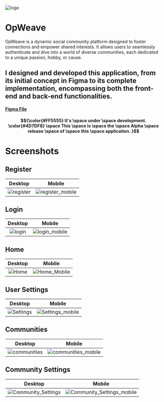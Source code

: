 ![logo](https://github.com/user-attachments/assets/47b69683-c83a-448b-980c-431a1ab0a4a3)

# OpWeave

OpWeave is a dynamic social community platform designed to foster connections and empower shared interests. It allows users to seamlessly authenticate and dive into a world of diverse communities, each dedicated to a unique passion, hobby, or cause.

## I designed and developed this application, from its initial concept in Figma to its complete implementation, encompassing both the front-end and back-end functionalities.
#### [Figma File](https://www.figma.com/design/kiy0PFjzgP3wXUFkXIi2IO/OpWeave?node-id=0-1&t=FvPS8uQgmeVGksef-1)
#### $${\color{#FF5555} It's \space under \space development. \color{#4D7DF8} \space This \space is \space the \space Alpha \space release \space of \space this \space application. }$$

# Screenshots

## Register
|              Desktop              |              Mobile              |
| :-------------------------------: | :------------------------------: |
| ![register](https://github.com/user-attachments/assets/b85df6c1-e809-4d34-a923-e5a963c63daf) | ![register_mobile](https://github.com/user-attachments/assets/c8282c80-7f92-447d-8a2c-868b151936e6) |

## Login
|              Desktop              |              Mobile              |
| :-------------------------------: | :------------------------------: |
| ![login](https://github.com/user-attachments/assets/33ef937a-04d7-4ac4-9d49-5e64b79d5166) | ![login_mobile](https://github.com/user-attachments/assets/e18b8433-c346-433d-9a0e-ec5a06cda14a) |

## Home
|              Desktop              |              Mobile              |
| :-------------------------------: | :------------------------------: |
| ![Home](https://github.com/user-attachments/assets/b98e6344-b611-4bea-b519-937eb03befe0) | ![Home_Mobile](https://github.com/user-attachments/assets/fbb83c73-78e4-49c6-87b7-78395da274bd) |

## User Settings
|              Desktop              |              Mobile              |
| :-------------------------------: | :------------------------------: |
| ![Settings](https://github.com/user-attachments/assets/d3f0f680-d64c-41fa-9870-3e5e71e1bb91) | ![Settings_mobile](https://github.com/user-attachments/assets/737874b0-8e79-492b-abbb-5ecad6e8b06d) |

## Communities
|              Desktop              |              Mobile              |
| :-------------------------------: | :------------------------------: |
| ![communities](https://github.com/user-attachments/assets/66174a13-0a0f-430d-850d-14f5657a1a9f) | ![communities_mobile](https://github.com/user-attachments/assets/7e5eb958-4406-4cf1-b718-efdf375ffc7a) |

## Community Settings
|              Desktop              |              Mobile              |
| :-------------------------------: | :------------------------------: |
| ![Community_Settings](https://github.com/user-attachments/assets/aa7fe51c-4bd6-43fb-865d-fdcc7829cefd) | ![Community_Settings_mobile](https://github.com/user-attachments/assets/31ba22ac-2159-48ef-8a98-e899b82ab3ba) |
